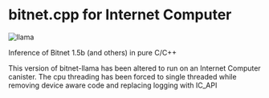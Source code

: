 # bitnet.cpp for Internet Computer

![llama](https://user-images.githubusercontent.com/1991296/230134379-7181e485-c521-4d23-a0d6-f7b3b61ba524.png)

Inference of Bitnet 1.5b (and others) in pure C/C++

This version of bitnet-llama has been altered to run on an Internet Computer canister. The cpu threading has been forced to single threaded while removing device aware code and replacing logging with IC_API
